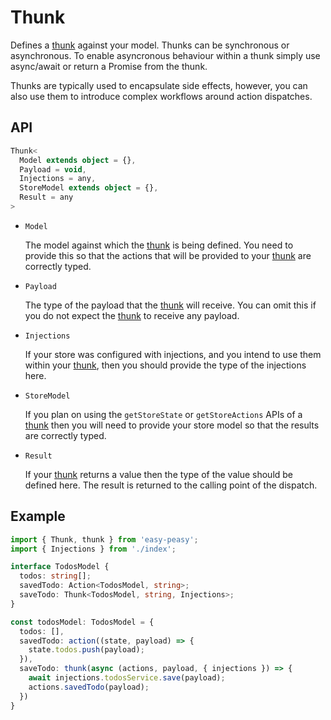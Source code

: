 # Thunk

Defines a [thunk](/docs/api/thunk) against your model. Thunks can be synchronous or asynchronous. To enable asyncronous behaviour within a thunk simply use async/await or return a Promise from the thunk.

Thunks are typically used to encapsulate side effects, however, you can also use them to introduce complex workflows around action dispatches.

## API

```typescript
Thunk<
  Model extends object = {},
  Payload = void,
  Injections = any,
  StoreModel extends object = {},
  Result = any
>
```

- `Model`

  The model against which the [thunk](/docs/api/thunk) is being defined. You need to provide this so that the actions that will be provided to your [thunk](/docs/api/thunk) are correctly typed.

- `Payload`

  The type of the payload that the [thunk](/docs/api/thunk) will receive. You can omit this if you do not expect the [thunk](/docs/api/thunk) to receive any payload.

- `Injections`

  If your store was configured with injections, and you intend to use them within your [thunk](/docs/api/thunk), then you should provide the type of the injections here.

- `StoreModel`

  If you plan on using the `getStoreState` or `getStoreActions` APIs of a [thunk](/docs/api/thunk) then you will need to provide your store model so that the results are correctly typed.

- `Result`

  If your [thunk](/docs/api/thunk) returns a value then the type of the value should be defined here. The result is returned to the calling point of the dispatch.


## Example

```typescript
import { Thunk, thunk } from 'easy-peasy';
import { Injections } from './index';

interface TodosModel {
  todos: string[];
  savedTodo: Action<TodosModel, string>;
  saveTodo: Thunk<TodosModel, string, Injections>;
}

const todosModel: TodosModel = {
  todos: [],
  savedTodo: action((state, payload) => {
    state.todos.push(payload);
  }),
  saveTodo: thunk(async (actions, payload, { injections }) => {
    await injections.todosService.save(payload);
    actions.savedTodo(payload);
  })
}
```
